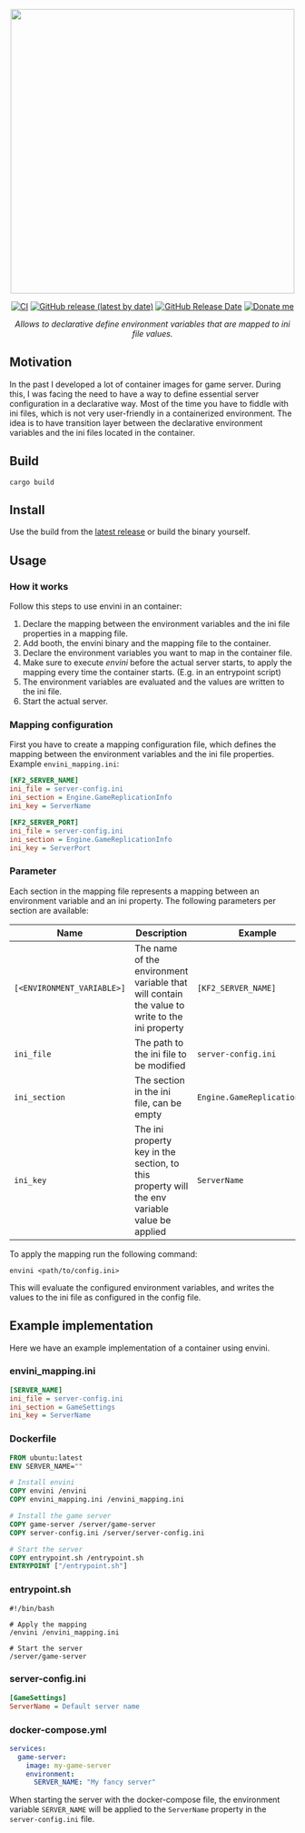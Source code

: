 <p align="center">
  <img src="https://raw.githubusercontent.com/RouHim/envini/main/banner.svg" width="500">
</p>

<p align="center">
   <a href="https://github.com/RouHim/envini/actions/workflows/pipeline.yaml"><img src="https://github.com/RouHim/envini/actions/workflows/pipeline.yaml/badge.svg" alt="CI"></a>
   <a href="https://github.com/RouHim/envini/releases"><img alt="GitHub release (latest by date)" src="https://img.shields.io/github/v/release/rouhim/envini?label=version"></a>
   <a href="https://github.com/RouHim/envini/releases"><img alt="GitHub Release Date" src="https://img.shields.io/github/release-date/RouHim/envini"></a>
   <a href="https://buymeacoffee.com/rouhim"><img alt="Donate me" src="https://img.shields.io/badge/-buy_me_a%C2%A0coffee-gray?logo=buy-me-a-coffee"></a>
</p>

<p align="center">
    <i>Allows to declarative define environment variables that are mapped to ini file values.</i>
</p>

## Motivation

In the past I developed a lot of container images for game server.
During this, I was facing the need to have a way to define essential server configuration in a declarative way.
Most of the time you have to fiddle with ini files, which is not very user-friendly in a containerized environment.
The idea is to have transition layer between the declarative environment variables and the ini files located in the
container.

## Build

```shell
cargo build
```

## Install

Use the build from the [latest release](https://github.com/RouHim/envini/releases) or build the binary yourself.

## Usage

### How it works

Follow this steps to use envini in an container:

1) Declare the mapping between the environment variables and the ini file properties in a mapping file.
2) Add booth, the envini binary and the mapping file to the container.
3) Declare the environment variables you want to map in the container file.
4) Make sure to execute _envini_ before the actual server starts, to apply the mapping every time the container
   starts. (E.g. in an entrypoint script)
5) The environment variables are evaluated and the values are written to the ini file.
6) Start the actual server.

### Mapping configuration

First you have to create a mapping configuration file,
which defines the mapping between the environment variables and the ini file properties.
Example `envini_mapping.ini`:

```ini
[KF2_SERVER_NAME]
ini_file = server-config.ini
ini_section = Engine.GameReplicationInfo
ini_key = ServerName

[KF2_SERVER_PORT]
ini_file = server-config.ini
ini_section = Engine.GameReplicationInfo
ini_key = ServerPort
```

### Parameter

Each section in the mapping file represents a mapping between an environment variable and an ini property.
The following parameters per section are available:

| Name                       | Description                                                                                   | Example                      |
|----------------------------|-----------------------------------------------------------------------------------------------|------------------------------|
| `[<ENVIRONMENT_VARIABLE>]` | The name of the environment variable that will contain the value to write to the ini property | `[KF2_SERVER_NAME]`          |
| `ini_file`                 | The path to the ini file to be modified                                                       | `server-config.ini`          |
| `ini_section`              | The section in the ini file, can be empty                                                     | `Engine.GameReplicationInfo` |
| `ini_key`                  | The ini property key in the section, to this property will the env variable value be applied  | `ServerName`                 |

To apply the mapping run the following command:

```shell
envini <path/to/config.ini>
```

This will evaluate the configured environment variables,
and writes the values to the ini file as configured in the config file.

## Example implementation

Here we have an example implementation of a container using envini.

### envini_mapping.ini

```ini
[SERVER_NAME]
ini_file = server-config.ini
ini_section = GameSettings
ini_key = ServerName
```

### Dockerfile

```dockerfile
FROM ubuntu:latest
ENV SERVER_NAME=""

# Install envini
COPY envini /envini
COPY envini_mapping.ini /envini_mapping.ini

# Install the game server
COPY game-server /server/game-server
COPY server-config.ini /server/server-config.ini

# Start the server
COPY entrypoint.sh /entrypoint.sh
ENTRYPOINT ["/entrypoint.sh"]
```

### entrypoint.sh

```shell
#!/bin/bash

# Apply the mapping
/envini /envini_mapping.ini

# Start the server
/server/game-server
```

### server-config.ini

```ini
[GameSettings]
ServerName = Default server name
```

### docker-compose.yml

```yaml
services:
  game-server:
    image: my-game-server
    environment:
      SERVER_NAME: "My fancy server"
```

When starting the server with the docker-compose file, the environment variable `SERVER_NAME` will be applied to the
`ServerName` property in the `server-config.ini` file.

